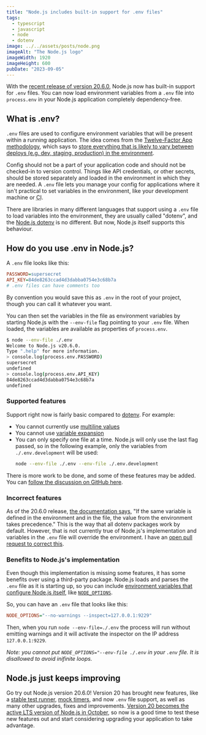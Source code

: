 ```yaml
---
title: "Node.js includes built-in support for .env files"
tags:
  - typescript
  - javascript
  - node
  - dotenv
image: ../../assets/posts/node.png
imageAlt: "The Node.js logo"
imageWidth: 1920
imageHeight: 600
pubDate: "2023-09-05"
---
```


With the [recent release of version 20.6.0](https://nodejs.org/en/blog/release/v20.6.0), Node.js now has built-in support for `.env` files. You can now load environment variables from a `.env` file into `process.env` in your Node.js application completely dependency-free.

## What is .env?

`.env` files are used to configure environment variables that will be present within a running application. The idea comes from the [Twelve-Factor App methodology](https://12factor.net/), which says to [store everything that is likely to vary between deploys (e.g. dev, staging, production) in the environment](https://12factor.net/config).

Config should not be a part of your application code and should not be checked-in to version control. Things like API credentials, or other secrets, should be stored separately and loaded in the environment in which they are needed. A `.env` file lets you manage your config for applications where it isn't practical to set variables in the environment, like your development machine or <abbr title="continous integration">CI</abbr>.

There are libraries in many different languages that support using a `.env` file to load variables into the environment, they are usually called "dotenv", and the [Node.js dotenv](https://github.com/motdotla/dotenv) is no different. But now, Node.js itself supports this behaviour.

## How do you use .env in Node.js?

A `.env` file looks like this:

```ini
PASSWORD=supersecret
API_KEY=84de8263ccad4d3dabba0754e3c68b7a
# .env files can have comments too
```

By convention you would save this as `.env` in the root of your project, though you can call it whatever you want.

You can then set the variables in the file as environment variables by starting Node.js with the `--env-file` flag pointing to your `.env` file. When loaded, the variables are available as properties of `process.env`.

```sh
$ node --env-file ./.env
Welcome to Node.js v20.6.0.
Type ".help" for more information.
> console.log(process.env.PASSWORD)
supersecret
undefined
> console.log(process.env.API_KEY)
84de8263ccad4d3dabba0754e3c68b7a
undefined
```

### Supported features

Support right now is fairly basic compared to [dotenv](https://github.com/motdotla/dotenv). For example:

* You cannot currently use [multiline values](https://github.com/motdotla/dotenv#multiline-values)
*  You cannot use [variable expansion](https://github.com/motdotla/dotenv-expand)
*  You can only specify one file at a time. Node.js will only use the last flag passed, so in the following example, only the variables from `./.env.development` will be used:
    ```sh
    node --env-file ./.env --env-file ./.env.development
    ```

There is more work to be done, and some of these features may be added. You can [follow the discussion on GitHub here](https://github.com/nodejs/node/issues/49148).

### Incorrect features

As of the 20.6.0 release, [the documentation says](https://nodejs.org/dist/latest-v20.x/docs/api/cli.html#--env-fileconfig), "If the same variable is defined in the environment and in the file, the value from the environment takes precedence." This is the way that all dotenv packages work by default. However, that is not currently true of Node.js's implementation and variables in the `.env` file will override the environment. I have an [open pull request to correct this](https://github.com/nodejs/node/pull/49424).

### Benefits to Node.js's implementation

Even though this implementation is missing some features, it has some benefits over using a third-party package. Node.js loads and parses the `.env` file as it is starting up, so you can include [environment variables that configure Node.js itself](https://nodejs.org/dist/latest-v20.x/docs/api/cli.html#environment-variables), like [`NODE_OPTIONS`](https://nodejs.org/dist/latest-v20.x/docs/api/cli.html#node_optionsoptions).

So, you can have an `.env` file that looks like this:

```ini
NODE_OPTIONS="--no-warnings --inspect=127.0.0.1:9229"
```

Then, when you run `node --env-file=./.env` the process will run without emitting warnings and it will activate the inspector on the IP address `127.0.0.1:9229`.

*Note: you cannot put `NODE_OPTIONS="--env-file ./.env` in your `.env` file. It is disallowed to avoid inifinite loops.*

## Node.js just keeps improving

Go try out Node.js version 20.6.0! Version 20 has brought new features, like a [stable test runner](https://www.sonarsource.com/blog/node-js-test-runner/), [mock timers](https://nodejs.org/en/blog/release/v20.4.0), and now `.env` file support, as well as many other upgrades, fixes and improvements. [Version 20 becomes the active <abbr title="long term support">LTS</abbr> version of Node.js in October](https://github.com/nodejs/Release#release-schedule), so now is a good time to test these new features out and start considering upgrading your application to take advantage.